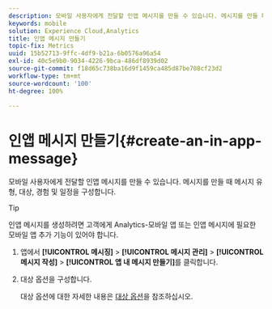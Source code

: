 ```yaml
---
description: 모바일 사용자에게 전달할 인앱 메시지를 만들 수 있습니다. 메시지를 만들 때 메시지 유형, 대상, 경험 및 일정을 구성합니다.
keywords: mobile
solution: Experience Cloud,Analytics
title: 인앱 메시지 만들기
topic-fix: Metrics
uuid: 15b52713-9ffc-4df9-b21a-6b0576a96a54
exl-id: 40c5e9b0-9034-4226-9bca-486df8939d02
source-git-commit: f18d65c738ba16d9f1459ca485d87be708cf23d2
workflow-type: tm+mt
source-wordcount: '100'
ht-degree: 100%

---
```


# 인앱 메시지 만들기{#create-an-in-app-message}

모바일 사용자에게 전달할 인앱 메시지를 만들 수 있습니다. 메시지를 만들 때 메시지 유형, 대상, 경험 및 일정을 구성합니다.

>[!TIP]
>
>인앱 메시지를 생성하려면 고객에게 Analytics-모바일 앱 또는 인앱 메시지에 필요한 모바일 앱 추가 기능이 있어야 합니다.

1. 앱에서 **[!UICONTROL 메시징]** > **[!UICONTROL 메시지 관리]** > **[!UICONTROL 메시지 작성]** > **[!UICONTROL 앱 내 메시지 만들기]**&#x200B;를 클릭합니다.
1. 대상 옵션을 구성합니다.

   대상 옵션에 대한 자세한 내용은 [대상 옵션](/help/using/in-app-messaging/t-in-app-message/c-audience-in-app-message.md)을 참조하십시오.
